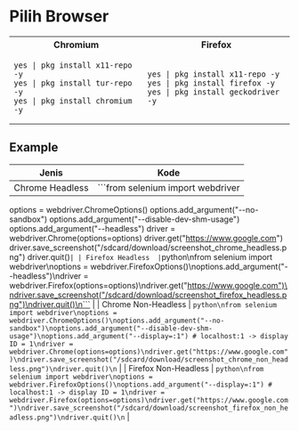 # Pilih Browser
<table>
  <tr>
    <th>Chromium</th>
    <th>Firefox</th>
  </tr>
  <tr>
    <td><pre><code>yes | pkg install x11-repo -y
yes | pkg install tur-repo -y
yes | pkg install chromium -y</code></pre></td>
    <td><pre><code>yes | pkg install x11-repo -y
yes | pkg install firefox -y
yes | pkg install geckodriver -y</code></pre></td>
  </tr>
</table>



Example
-------
| Jenis             | Kode                                                                                  |
|-------------------|---------------------------------------------------------------------------------------|
| Chrome Headless   | ```from selenium import webdriver
options = webdriver.ChromeOptions()
options.add_argument("--no-sandbox")
options.add_argument("--disable-dev-shm-usage")
options.add_argument("--headless")
driver = webdriver.Chrome(options=options)
driver.get("https://www.google.com")
driver.save_screenshot("/sdcard/download/screenshot_chrome_headless.png")
driver.quit()``` |
| Firefox Headless  | ```python\nfrom selenium import webdriver\noptions = webdriver.FirefoxOptions()\noptions.add_argument("--headless")\ndriver = webdriver.Firefox(options=options)\ndriver.get("https://www.google.com")\ndriver.save_screenshot("/sdcard/download/screenshot_firefox_headless.png")\ndriver.quit()\n``` |
| Chrome Non-Headless | ```python\nfrom selenium import webdriver\noptions = webdriver.ChromeOptions()\noptions.add_argument("--no-sandbox")\noptions.add_argument("--disable-dev-shm-usage")\noptions.add_argument("--display=:1") # localhost:1 -> display ID = 1\ndriver = webdriver.Chrome(options=options)\ndriver.get("https://www.google.com")\ndriver.save_screenshot("/sdcard/download/screenshot_chrome_non_headless.png")\ndriver.quit()\n``` |
| Firefox Non-Headless | ```python\nfrom selenium import webdriver\noptions = webdriver.FirefoxOptions()\noptions.add_argument("--display=:1") # localhost:1 -> display ID = 1\ndriver = webdriver.Firefox(options=options)\ndriver.get("https://www.google.com")\ndriver.save_screenshot("/sdcard/download/screenshot_firefox_non_headless.png")\ndriver.quit()\n``` |
